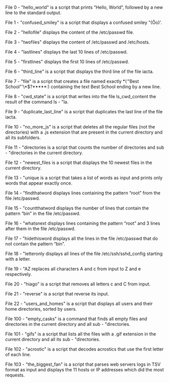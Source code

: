 File 0 - "hello_world" is a script that prints “Hello, World”, followed by a new line to the standard output.



File 1 - "confused_smiley" is a script that displays a confused smiley "(Ôo)'.



File 2   - "hellofile" displays the content of the /etc/passwd file.



File 3  - "twofiles" displays the content of /etc/passwd and /etc/hosts.



File 4  - "lastlines" displays the last 10 lines of /etc/passwd.



File 5  - "firstlines" displays the first 10 lines of /etc/passwd.



File 6  - "third_line" is a script that displays the third line of the file iacta.



File 7  - "file" is a script that creates a file named exactly \*\\'"Best School"\'\\*$\?\*\*\*\*\*:) containing the text Best School ending by a new line.



File 8  - "cwd_state" is a script that writes into the file ls_cwd_content the result of the command ls   - "la.



File 9  - "duplicate_last_line" is a script that duplicates the last line of the file iacta.



File 10  - "no_more_js" is a script that deletes all the regular files (not the directories) with a .js extension that are present in the current directory and all its subfolders.



File 11  - "directories is a script that counts the number of directories and sub  - "directories in the current directory.



File 12  - "newest_files is a script that displays the 10 newest files in the current directory.



File 13  - "unique is a script that takes a list of words as input and prints only words that appear exactly once.



File 14  - "findthatword displays lines containing the pattern “root” from the file /etc/passwd.



File 15  - "countthatword displays the number of lines that contain the pattern “bin” in the file /etc/passwd.



File 16  - "whatsnext displays lines containing the pattern “root” and 3 lines after them in the file /etc/passwd.



File 17  - "hidethisword displays all the lines in the file /etc/passwd that do not contain the pattern “bin”.



File 18  - "letteronly displays all lines of the file /etc/ssh/sshd_config starting with a letter.



File 19  - "AZ replaces all characters A and c from input to Z and e respectively.



File 20  - "hiago" is a script that removes all letters c and C from input.



File 21  - "reverse" is a script that reverse its input.



File 22  - "users_and_homes" is a script that displays all users and their home directories, sorted by users.



File 100  - "empty_casks" is a command that finds all empty files and directories in the current directory and all sub  - "directories.



File 101  - "gifs" is a script that lists all the files with a .gif extension in the current directory and all its sub  - "directories.



File 102  - "acrostic" is a script that decodes acrostics that use the first letter of each line.



File 103  - "the_biggest_fan" is a script that parses web servers logs in TSV format as input and displays the 11 hosts or IP addresses which did the most requests.
